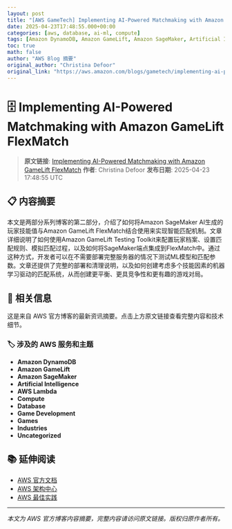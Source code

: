 ```yaml
---
layout: post
title: "[AWS GameTech] Implementing AI-Powered Matchmaking with Amazon GameLift FlexMatch"
date: 2025-04-23T17:48:55.000+00:00
categories: [aws, database, ai-ml, compute]
tags: [Amazon DynamoDB, Amazon GameLift, Amazon SageMaker, Artificial Intelligence, AWS Lambda, Compute, Database, Game Development, Games, Industries, Uncategorized]
toc: true
math: false
author: "AWS Blog 摘要"
original_author: "Christina Defoor"
original_link: "https://aws.amazon.com/blogs/gametech/implementing-ai-powered-matchmaking-with-amazon-gamelift-flexmatch/"
---
```


# 🗄️ Implementing AI-Powered Matchmaking with Amazon GameLift FlexMatch

> **原文链接**: [Implementing AI-Powered Matchmaking with Amazon GameLift FlexMatch](https://aws.amazon.com/blogs/gametech/implementing-ai-powered-matchmaking-with-amazon-gamelift-flexmatch/)
> **作者**: Christina Defoor
> **发布日期**: 2025-04-23 17:48:55 UTC

## 📋 内容摘要

本文是两部分系列博客的第二部分，介绍了如何将Amazon SageMaker AI生成的玩家技能值与Amazon GameLift FlexMatch结合使用来实现智能匹配机制。文章详细说明了如何使用Amazon GameLift Testing Toolkit来配置玩家档案、设置匹配规则、模拟匹配过程，以及如何将SageMaker端点集成到FlexMatch中。通过这种方式，开发者可以在不需要部署完整服务器的情况下测试ML模型和匹配参数。文章还提供了完整的部署和清理说明，以及如何创建考虑多个技能因素的机器学习驱动的匹配系统，从而创建更平衡、更具竞争性和更有趣的游戏对局。

## 🔗 相关信息

这是来自 AWS 官方博客的最新资讯摘要。点击上方原文链接查看完整内容和技术细节。

### 🏷️ 涉及的 AWS 服务和主题

- **Amazon DynamoDB**
- **Amazon GameLift**
- **Amazon SageMaker**
- **Artificial Intelligence**
- **AWS Lambda**
- **Compute**
- **Database**
- **Game Development**
- **Games**
- **Industries**
- **Uncategorized**

## 📚 延伸阅读

- [AWS 官方文档](https://docs.aws.amazon.com/)
- [AWS 架构中心](https://aws.amazon.com/architecture/)
- [AWS 最佳实践](https://aws.amazon.com/architecture/well-architected/)

---

*本文为 AWS 官方博客内容摘要，完整内容请访问原文链接。版权归原作者所有。*